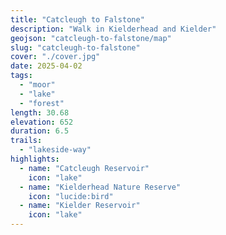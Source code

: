 ```yaml
---
title: "Catcleugh to Falstone"
description: "Walk in Kielderhead and Kielder"
geojson: "catcleugh-to-falstone/map"
slug: "catcleugh-to-falstone"
cover: "./cover.jpg"
date: 2025-04-02
tags:
  - "moor"
  - "lake"
  - "forest"
length: 30.68
elevation: 652
duration: 6.5
trails:
  - "lakeside-way"
highlights:
  - name: "Catcleugh Reservoir"
    icon: "lake"
  - name: "Kielderhead Nature Reserve"
    icon: "lucide:bird"
  - name: "Kielder Reservoir"
    icon: "lake"
---
```


